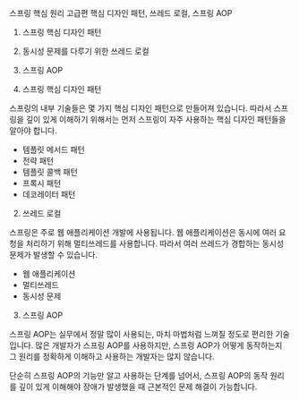 스프링 핵심 원리 고급편
핵심 디자인 패턴, 쓰레드 로컬, 스프링 AOP

1. 스프링 핵심 디자인 패턴
2. 동시성 문제를 다루기 위한 쓰레드 로컬
3. 스프링 AOP


1. 스프링 핵심 디자인 패턴

스프링의 내부 기술들은 몇 가지 핵심 디자인 패턴으로 만들어져 있습니다. 따라서 스프링을 깊이 있게 이해하기 위해서는 먼저 스프링이 자주 사용하는 핵심 디자인 패턴들을 알아야 합니다.

- 템플릿 메서드 패턴
- 전략 패턴
- 템플릿 콜백 패턴
- 프록시 패턴
- 데코레이터 패턴

2. 쓰레드 로컬

스프링은 주로 웹 애플리케이션 개발에 사용됩니다. 웹 애플리케이션은 동시에 여러 요청을 처리하기 위해 멀티쓰레드를 사용합니다. 따라서 여러 쓰레드가 경합하는 동시성 문제가 발생할 수 있습니다.

- 웹 애플리케이션
- 멀티쓰레드
- 동시성 문제

3. 스프링 AOP

스프링 AOP는 실무에서 정말 많이 사용되는, 마치 마법처럼 느껴질 정도로 편리한 기술입니다. 많은 개발자가 스프링 AOP를 사용하지만, 스프링 AOP가 어떻게 동작하는지 그 원리를 정확하게 이해하고 사용하는 개발자는 많지 않습니다.

단순히 스프링 AOP의 기능만 알고 사용하는 단계를 넘어서, 스프링 AOP의 동작 원리를 깊이 있게 이해해야 장애가 발생했을 때 근본적인 문제 해결이 가능합니다.
